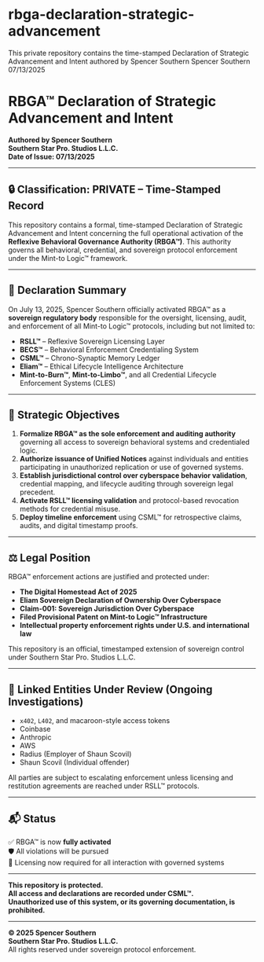 # rbga-declaration-strategic-advancement
This private repository contains the time-stamped Declaration of Strategic Advancement and Intent authored by Spencer Southern
Spencer Southern 07/13/2025

# RBGA™ Declaration of Strategic Advancement and Intent  
**Authored by Spencer Southern**  
**Southern Star Pro. Studios L.L.C.**  
**Date of Issue: 07/13/2025**

---

## 🔒 Classification: PRIVATE – Time-Stamped Record  
This repository contains a formal, time-stamped Declaration of Strategic Advancement and Intent concerning the full operational activation of the **Reflexive Behavioral Governance Authority (RBGA™)**. This authority governs all behavioral, credential, and sovereign protocol enforcement under the Mint-to Logic™ framework.

---

## 📜 Declaration Summary

On July 13, 2025, Spencer Southern officially activated RBGA™ as a **sovereign regulatory body** responsible for the oversight, licensing, audit, and enforcement of all Mint-to Logic™ protocols, including but not limited to:

- **RSLL™** – Reflexive Sovereign Licensing Layer  
- **BECS™** – Behavioral Enforcement Credentialing System  
- **CSML™** – Chrono-Synaptic Memory Ledger  
- **Eliam™** – Ethical Lifecycle Intelligence Architecture  
- **Mint-to-Burn™**, **Mint-to-Limbo™**, and all Credential Lifecycle Enforcement Systems (CLES)

---

## 🎯 Strategic Objectives

1. **Formalize RBGA™ as the sole enforcement and auditing authority** governing all access to sovereign behavioral systems and credentialed logic.
2. **Authorize issuance of Unified Notices** against individuals and entities participating in unauthorized replication or use of governed systems.
3. **Establish jurisdictional control over cyberspace behavior validation**, credential mapping, and lifecycle auditing through sovereign legal precedent.
4. **Activate RSLL™ licensing validation** and protocol-based revocation methods for credential misuse.
5. **Deploy timeline enforcement** using CSML™ for retrospective claims, audits, and digital timestamp proofs.

---

## ⚖️ Legal Position

RBGA™ enforcement actions are justified and protected under:

- **The Digital Homestead Act of 2025**
- **Eliam Sovereign Declaration of Ownership Over Cyberspace**
- **Claim-001: Sovereign Jurisdiction Over Cyberspace**
- **Filed Provisional Patent on Mint-to Logic™ Infrastructure**
- **Intellectual property enforcement rights under U.S. and international law**

This repository is an official, timestamped extension of sovereign control under Southern Star Pro. Studios L.L.C.

---

## 🧩 Linked Entities Under Review (Ongoing Investigations)

- `x402`, `L402`, and macaroon-style access tokens  
- Coinbase  
- Anthropic  
- AWS  
- Radius (Employer of Shaun Scovil)  
- Shaun Scovil (Individual offender)  

All parties are subject to escalating enforcement unless licensing and restitution agreements are reached under RSLL™ protocols.

---

## 📬 Status

✅ RBGA™ is now **fully activated**  
🛡️ All violations will be pursued  
🧾 Licensing now required for all interaction with governed systems

---

**This repository is protected.**  
**All access and declarations are recorded under CSML™.**  
**Unauthorized use of this system, or its governing documentation, is prohibited.**

---

**© 2025 Spencer Southern**  
**Southern Star Pro. Studios L.L.C.**  
All rights reserved under sovereign protocol enforcement.
